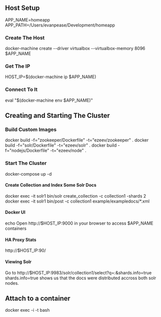 ## Host Setup
APP_NAME=homeapp
APP_PATH=/Users/evanpease/Development/homeapp

### Create The Host
docker-machine create --driver virtualbox --virtualbox-memory 8096 $APP_NAME

### Get The IP
HOST_IP=$(docker-machine ip $APP_NAME)

### Connect To It
eval "$(docker-machine env $APP_NAME)"

## Creating and Starting The Cluster

### Build Custom Images
docker build -f="zookeeper/Dockerfile" -t="ezeev/zookeeper" .
docker build -f="solr/Dockerfile" -t="ezeev/solr" .
docker build -f="nodejs/Dockerfile" -t="ezeev/node" .

### Start The Cluster
docker-compose up -d

#### Create Collection and Index Some Solr Docs
docker exec -it solr1 bin/solr create_collection -c collection1 -shards 2
docker exec -it solr1 bin/post -c collection1 example/exampledocs/*.xml

#### Docker UI
echo Open http://$HOST_IP:9000 in your browser to access $APP_NAME containers

#### HA Proxy Stats
http://$HOST_IP:90/

#### Viewing Solr
Go to http://$HOST_IP:9983/solr/collection1/select?q=*:*&shards.info=true
shards.info=true shows us that the docs were distributed accross both solr nodes.

## Attach to a container
docker exec -i -t <container> bash




